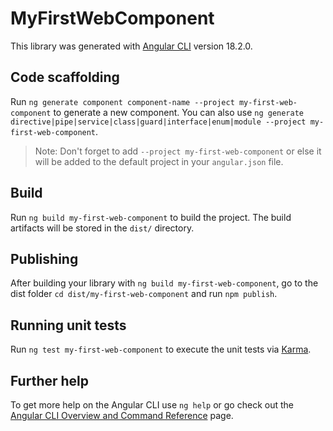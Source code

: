 # MyFirstWebComponent

This library was generated with [Angular CLI](https://github.com/angular/angular-cli) version 18.2.0.

## Code scaffolding

Run `ng generate component component-name --project my-first-web-component` to generate a new component. You can also use `ng generate directive|pipe|service|class|guard|interface|enum|module --project my-first-web-component`.
> Note: Don't forget to add `--project my-first-web-component` or else it will be added to the default project in your `angular.json` file. 

## Build

Run `ng build my-first-web-component` to build the project. The build artifacts will be stored in the `dist/` directory.

## Publishing

After building your library with `ng build my-first-web-component`, go to the dist folder `cd dist/my-first-web-component` and run `npm publish`.

## Running unit tests

Run `ng test my-first-web-component` to execute the unit tests via [Karma](https://karma-runner.github.io).

## Further help

To get more help on the Angular CLI use `ng help` or go check out the [Angular CLI Overview and Command Reference](https://angular.dev/tools/cli) page.
